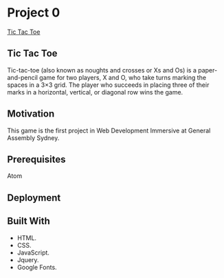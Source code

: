 # Project 0

[Tic Tac Toe](https://joseparraa.github.io/project0/)

## Tic Tac Toe

Tic-tac-toe (also known as noughts and crosses or Xs and Os) is a paper-and-pencil game for two players, X and O,
 who take turns marking the spaces in a 3×3 grid. The player who succeeds in placing three of their marks in a
horizontal, vertical, or diagonal row wins the game.

## Motivation

This game is the first project in Web Development Immersive at General Assembly Sydney.

## Prerequisites

Atom

## Deployment



## Built With

* HTML.
* CSS.
* JavaScript.
* Jquery.
* Google Fonts.
